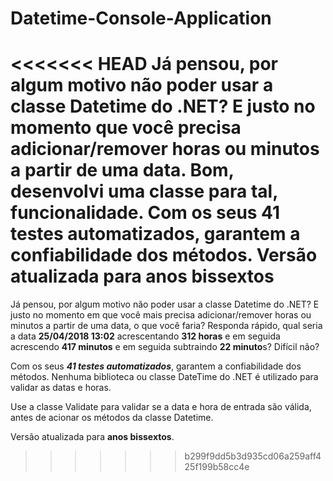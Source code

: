 # Datetime-Console-Application
<<<<<<< HEAD
Já pensou, por algum motivo não poder usar a classe Datetime do .NET? E justo no momento que você precisa adicionar/remover horas ou minutos a partir de uma data. Bom, desenvolvi uma classe para tal, funcionalidade. Com os seus 41 testes automatizados, garantem a confiabilidade dos métodos. Versão atualizada para anos bissextos
=======
Já pensou, por algum motivo não poder usar a classe Datetime do .NET? E justo no momento em que você mais precisa adicionar/remover horas ou minutos a partir de uma data, o que você faria? Responda rápido, qual seria a data **25/04/2018 13:02** acrescentando **312 horas** e em seguida acrescendo **417 minutos** e em seguida subtraindo **22 minuto**s? Difícil não?

Com os seus **_41 testes automatizados_**, garantem a confiabilidade dos métodos. Nenhuma biblioteca ou classe DateTime do .NET é utilizado para validar as datas e horas.

Use a classe Validate para validar se a data e hora de entrada são válida, antes de acionar os métodos da classe Datetime.

 Versão atualizada para **anos bissextos**.
>>>>>>> b299f9dd5b3d935cd06a259aff425f199b58cc4e
